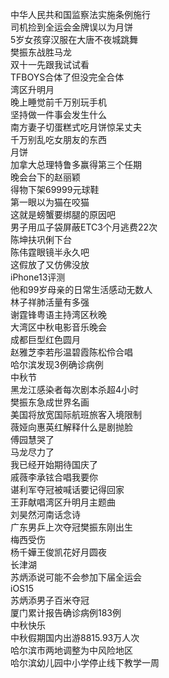 中华人民共和国监察法实施条例施行  
司机捡到全运会金牌误以为月饼  
5岁女孩穿汉服在大唐不夜城跳舞  
樊振东战胜马龙  
双十一先跟我试试看  
TFBOYS合体了但没完全合体  
湾区升明月  
晚上睡觉前千万别玩手机  
坚持做一件事会发生什么  
南方妻子切蛋糕式吃月饼惊呆丈夫  
千万别乱吃女朋友的东西  
月饼  
加拿大总理特鲁多赢得第三个任期  
晚会台下的赵丽颖  
得物下架69999元球鞋  
第一眼以为猫在咬猫  
这就是螃蟹要绑腿的原因吧  
男子用瓜子袋屏蔽ETC3个月逃费22次  
陈坤扶巩俐下台  
陈伟霆眼镜半永久吧  
这假放了又仿佛没放  
iPhone13评测  
他和99岁母亲的日常生活感动无数人  
林子祥肺活量有多强  
谢霆锋粤语主持湾区秋晚  
大湾区中秋电影音乐晚会  
成都巨型红色圆月  
赵雅芝李若彤温碧霞陈松伶合唱  
哈尔滨发现3例确诊病例  
中秋节  
黑龙江感染者每次剧本杀超4小时  
樊振东急成世界名画  
美国将放宽国际航班旅客入境限制  
薇娅向惠英红解释什么是剧抛脸  
傅园慧哭了  
马龙尽力了  
我已经开始期待国庆了  
戚薇李承铉合唱我要你  
谌利军夺冠被喊话要记得回家  
王菲献唱湾区升明月主题曲  
刘昊然河南话念诗  
广东男乒上次夺冠樊振东刚出生  
梅西受伤  
杨千嬅王俊凯花好月圆夜  
长津湖  
苏炳添说可能不会参加下届全运会  
iOS15  
苏炳添男子百米夺冠  
厦门累计报告确诊病例183例  
中秋快乐  
中秋假期国内出游8815.93万人次  
哈尔滨市两地调整为中风险地区  
哈尔滨幼儿园中小学停止线下教学一周  
